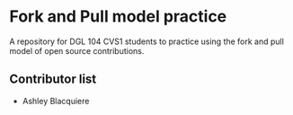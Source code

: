 # Fork and Pull model practice
A repository for DGL 104 CVS1 students to practice using the fork and pull model of open source contributions.

## Contributor list
- Ashley Blacquiere